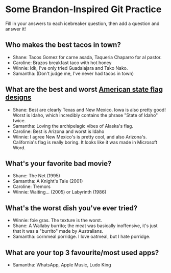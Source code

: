 # Some Brandon-Inspired Git Practice
Fill in your answers to each icebreaker question, then add a question and answer it!

## Who makes the best tacos in town? 
* Shane: Tacos Gomez for carne asada, Taqueria Chaparro for al pastor.
* Caroline: Brazos breakfast taco with hot honey
* Winnie: Idk, I've only tried Guadalajara and Tako Nako.
* Samantha: (Don't judge me, I've never had tacos in town)

## What are the best and worst [American state flag designs](https://en.wikipedia.org/wiki/Flags_of_the_U.S._states_and_territories)
* Shane: Best are clearly Texas and New Mexico. Iowa is also pretty good! Worst is Idaho, which incredibly contains the phrase "State of Idaho" twice.
* Samantha: Loving the archipelagic vibes of Alaska's flag.
* Caroline: Best is Arizona and worst is Idaho
* Winnie: I agree New Mexico's is pretty cool, and also Arizona's. California's flag is really boring. It looks like it was made in Microsoft Word. 

## What's your favorite bad movie?
* Shane: The Net (1995)
* Samantha: A Knight's Tale (2001)
* Caroline: Tremors
* Winnie: Waiting... (2005) or Labyrinth (1986)

## What's the worst dish you've ever tried?
* Winnie: foie gras. The texture is the worst. 
* Shane: A Wallaby burrito; the meat was basically inoffensive, it's just that it was a "burrito" made by Australians.
* Samantha: cornmeal porridge. I love oatmeal, but I hate porridge.

## What are your top 3 favourite/most used apps?
* Samantha: WhatsApp, Apple Music, Ludo King
